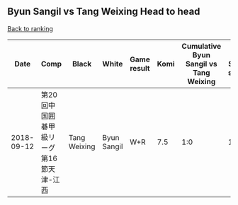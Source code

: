 ## Byun Sangil vs Tang Weixing Head to head

[Back to ranking](../../index.md)




| **Date** | **Comp** | **Black** | **White** | **Game result** | **Komi** | **Cumulative Byun Sangil vs Tang Weixing** | **Byun Sangil streak** | **Tang Weixing streak** | 
| --- | --- | --- | --- | --- | --- | --- | --- | --- |
| 2018-09-12 | 第20回中国囲碁甲級リーグ第16節天津-江西 | Tang Weixing | Byun Sangil | W+R | 7.5 | 1:0 | 1 | 0 |




